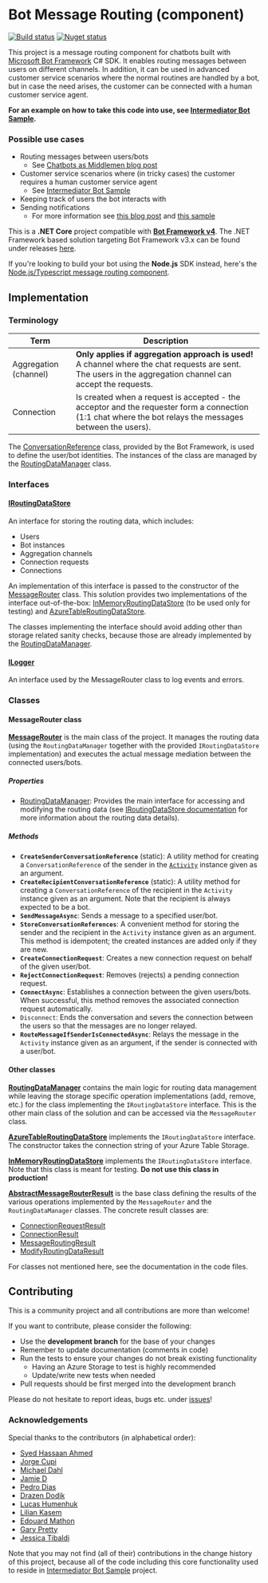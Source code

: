 Bot Message Routing (component)
===============================

[![Build status](https://ci.appveyor.com/api/projects/status/ig99aq8273sx2tyh?svg=true)](https://ci.appveyor.com/project/tompaana/bot-message-routing)
[![Nuget status](https://img.shields.io/nuget/v/Underscore.Bot.MessageRouting.svg)](https://www.nuget.org/packages/Underscore.Bot.MessageRouting)

This project is a message routing component for chatbots built with
[Microsoft Bot Framework](https://dev.botframework.com/) C# SDK. It enables routing messages between
users on different channels. In addition, it can be used in advanced customer service scenarios
where the normal routines are handled by a bot, but in case the need arises, the customer can be
connected with a human customer service agent.

**For an example on how to take this code into use, see
[Intermediator Bot Sample](https://github.com/tompaana/intermediator-bot-sample).**

### Possible use cases ###

* Routing messages between users/bots
    * See [Chatbots as Middlemen blog post](https://tompaana.github.io/content/chatbots_as_middlemen.html)
* Customer service scenarios where (in tricky cases) the customer requires a human customer service agent
    * See [Intermediator Bot Sample](https://github.com/tompaana/intermediator-bot-sample)
* Keeping track of users the bot interacts with
* Sending notifications
    * For more information see [this blog post](https://tompaana.github.io/content/remotely_controlled_bots.html) and
      [this sample](https://github.com/tompaana/remote-control-bot-sample)

This is a **.NET Core** project compatible with
[**Bot Framework v4**](https://github.com/Microsoft/botbuilder-dotnet). The .NET Framework based
solution targeting Bot Framework v3.x can be found under releases
[here](https://github.com/tompaana/bot-message-routing/releases/tag/v1.0.2).

If you're looking to build your bot using the **Node.js** SDK instead, here's the 
[Node.js/Typescript message routing component](https://github.com/GeekTrainer/botframework-routing).

## Implementation ##

### Terminology ###

| Term | Description |
| ---- | ----------- |
| Aggregation (channel) | **Only applies if aggregation approach is used!** A channel where the chat requests are sent. The users in the aggregation channel can accept the requests. |
| Connection | Is created when a request is accepted - the acceptor and the requester form a connection (1:1 chat where the bot relays the messages between the users). |

The [ConversationReference](https://docs.botframework.com/en-us/csharp/builder/sdkreference/d2/d10/class_microsoft_1_1_bot_1_1_connector_1_1_conversation_reference.html)
class, provided by the Bot Framework, is used to define the user/bot identities. The instances of
the class are managed by the
[RoutingDataManager](/BotMessageRouting/MessageRouting/DataStore/RoutingDataManager.cs) class.

### Interfaces ###

#### [IRoutingDataStore](/BotMessageRouting/MessageRouting/DataStore/IRoutingDataStore.cs) ####

An interface for storing the routing data, which includes:

* Users
* Bot instances
* Aggregation channels
* Connection requests
* Connections

An implementation of this interface is passed to the constructor of the
[MessageRouter](/BotMessageRouting/MessageRouting/MessageRouter.cs) class. This solution provides
two implementations of the interface out-of-the-box:
[InMemoryRoutingDataStore](/BotMessageRouting/MessageRouting/DataStore/InMemory/InMemoryRoutingDataStore.cs)
(to be used only for testing) and
[AzureTableRoutingDataStore](/BotMessageRouting/MessageRouting/DataStore/Azure/AzureTableRoutingDataStore.cs).
  
The classes implementing the interface should avoid adding other than storage related sanity checks,
because those are already implemented by the
[RoutingDataManager](/BotMessageRouting/MessageRouting/DataStore/RoutingDataManager.cs).

#### [ILogger](/BotMessageRouting/MessageRouting/Logging/ILogger.cs) ####

An interface used by the MessageRouter class to log events and errors.

### Classes ###

#### MessageRouter class ####

**[MessageRouter](/BotMessageRouting/MessageRouting/MessageRouter.cs)** is the main
class of the project. It manages the routing data (using the `RoutingDataManager` together with the
provided `IRoutingDataStore` implementation) and executes the actual message mediation between the
connected users/bots.

##### Properties #####

* [RoutingDataManager](/BotMessageRouting/MessageRouting/DataStore/RoutingDataManager.cs):
  Provides the main interface for accessing and modifying the routing data (see
  [IRoutingDataStore documentation](#IRoutingDataStore) for more information about the routing data
  details).

##### Methods #####

* **`CreateSenderConversationReference`** (static): A utility method for creating a
  `ConversationReference` of the sender in the
  [`Activity`](https://docs.botframework.com/en-us/csharp/builder/sdkreference/dc/d2f/class_microsoft_1_1_bot_1_1_connector_1_1_activity.html)
  instance given as an argument.
* **`CreateRecipientConversationReference`** (static): A utility method for creating a
  `ConversationReference` of the recipient in the `Activity` instance given as an argument. Note
  that the recipient is always expected to be a bot.
* **`SendMessageAsync`**: Sends a message to a specified user/bot.
* **`StoreConversationReferences`**: A convenient method for storing the sender and the recipient in
  the `Activity` instance given as an argument. This method is idempotent; the created instances
  are added only if they are new.
* **`CreateConnectionRequest`**: Creates a new connection request on behalf of the given user/bot.
* **`RejectConnectionRequest`**: Removes (rejects) a pending connection request.
* **`ConnectAsync`**: Establishes a connection between the given users/bots. When successful, this
  method removes the associated connection request automatically.
* `Disconnect`: Ends the conversation and severs the connection between the users so that the
  messages are no longer relayed.
* **`RouteMessageIfSenderIsConnectedAsync`**: Relays the message in the `Activity` instance given as 
  an argument, if the sender is connected with a user/bot.

#### Other classes ####

**[RoutingDataManager](/BotMessageRouting/MessageRouting/DataStore/RoutingDataManager.cs)**
contains the main logic for routing data management while leaving the storage specific operation
implementations (add, remove, etc.) for the class implementing the `IRoutingDataStore` interface.
This is the other main class of the solution and can be accessed via the `MessageRouter` class.

**[AzureTableRoutingDataStore](/BotMessageRouting/MessageRouting/DataStore/Azure/AzureTableRoutingDataStore.cs)**
implements the `IRoutingDataStore` interface. The constructor takes the connection string of your
Azure Table Storage.

**[InMemoryRoutingDataStore](/BotMessageRouting/MessageRouting/DataStore/InMemory/InMemoryRoutingDataStore.cs)**
implements the `IRoutingDataStore` interface. Note that this class is meant for testing. **Do not
use this class in production!**

**[AbstractMessageRouterResult](/BotMessageRouting/MessageRouting/Results/AbstractMessageRouterResult.cs)**
is the base class defining the results of the various operations implemented by the `MessageRouter`
and the `RoutingDataManager` classes. The concrete result classes are:

* [ConnectionRequestResult](/BotMessageRouting/MessageRouting/Results/ConnectionRequestResult.cs)
* [ConnectionResult](/BotMessageRouting/MessageRouting/Results/ConnectionResult.cs)
* [MessageRoutingResult](/BotMessageRouting/MessageRouting/Results/MessageRoutingResult.cs)
* [ModifyRoutingDataResult](/BotMessageRouting/MessageRouting/Results/ModifyRoutingDataResult.cs)

For classes not mentioned here, see the documentation in the code files.

## Contributing ##

This is a community project and all contributions are more than welcome!

If you want to contribute, please consider the following:
* Use the **development branch** for the base of your changes
* Remember to update documentation (comments in code)
* Run the tests to ensure your changes do not break existing functionality
    * Having an Azure Storage to test is highly recommended
    * Update/write new tests when needed
* Pull requests should be first merged into the development branch

Please do not hesitate to report ideas, bugs etc. under
[issues](https://github.com/tompaana/bot-message-routing/issues)!

### Acknowledgements ###

Special thanks to the contributors (in alphabetical order):

* [Syed Hassaan Ahmed](https://github.com/syedhassaanahmed)
* [Jorge Cupi](https://github.com/jorgecupi)
* [Michael Dahl](https://github.com/micdah)
* [Jamie D](https://github.com/daltskin)
* [Pedro Dias](https://github.com/digitaldias)
* [Drazen Dodik](https://twitter.com/diggthedrazen)
* [Lucas Humenhuk](https://github.com/lcarli)
* [Lilian Kasem](https://github.com/liliankasem)
* [Edouard Mathon](https://github.com/edouard-mathon)
* [Gary Pretty](https://github.com/garypretty)
* [Jessica Tibaldi](https://github.com/jetiba-ms)

Note that you may not find (all of their) contributions in the change history of this project,
because all of the code including this core functionality used to reside in
[Intermediator Bot Sample](https://github.com/tompaana/intermediator-bot-sample) project.
